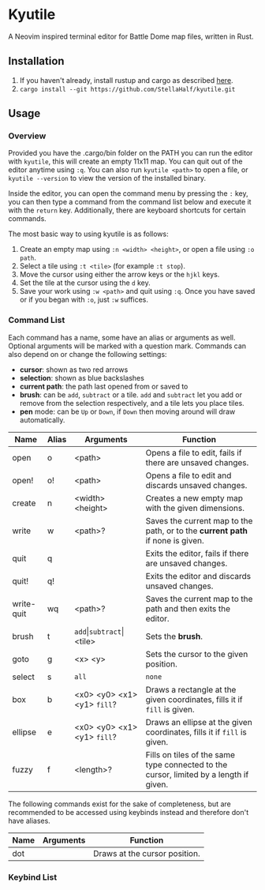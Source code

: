 # Kyutile
A Neovim inspired terminal editor for Battle Dome map files, written in Rust.

## Installation
1. If you haven't already, install rustup and cargo as described [here](https://doc.rust-lang.org/cargo/getting-started/installation.html).
2. ```cargo install --git https://github.com/StellaHalf/kyutile.git```

## Usage

### Overview

Provided you have the .cargo/bin folder on the PATH you can run the editor with ```kyutile```, this
will create an empty 11x11 map. You can quit out of the editor anytime using `:q`.
You can also run ```kyutile <path>``` to open a file, or ```kyutile --version```
to view the version of the installed binary.

Inside the editor, you can open the command menu by pressing the `:` key, you can then type a command
from the command list below and execute it with the `return` key. Additionally, there are keyboard shortcuts for certain commands.

The most basic way to using kyutile is as follows:
1. Create an empty map using `:n <width> <height>`, or open a file using `:o path`.
2. Select a tile using `:t <tile>` (for example `:t stop`).
3. Move the cursor using either the arrow keys or the `hjkl` keys.
4. Set the tile at the cursor using the `d` key.
5. Save your work using `:w <path>` and quit using `:q`. Once you have saved or if you began with `:o`, just `:w` suffices.

### Command List
Each command has a name, some have an alias or arguments as well. Optional arguments will be marked with a question mark.
Commands can also depend on or change the following settings:
- **cursor**: shown as two red arrows
- **selection**: shown as blue backslashes 
- **current path**: the path last opened from or saved to
- **brush**: can be `add`, `subtract` or a tile. `add` and `subtract` let you add or remove from the selection respectively, and a tile lets you place tiles.
- **pen** mode: can be `Up` or `Down`, if `Down` then moving around will draw automatically.

| Name       | Alias | Arguments                           | Function                                                                                            |
| ---------- | ----- | ----------------------------------- | --------------------------------------------------------------------------------------------------- |
| open       | o     | \<path\>                            | Opens a file to edit, fails if there are unsaved changes.                                           | 
| open!      | o!    | \<path\>                            | Opens a file to edit and discards unsaved changes.                                                  |
| create     | n     | \<width\> \<height\>                | Creates a new empty map with the given dimensions.                                                  |
| write      | w     | \<path\>?                           | Saves the current map to the path, or to the **current path** if none is given.                     |
| quit       | q     |                                     | Exits the editor, fails if there are unsaved changes.                                               |
| quit!      | q!    |                                     | Exits the editor and discards unsaved changes.                                                      |
| write-quit | wq    | \<path\>?                           | Saves the current map to the path and then exits the editor.                                        |
| brush      | t     | `add`\|`subtract`\|\<tile\>         | Sets the **brush**.                                                                                 |
| goto       | g     | \<x\> \<y\>                         | Sets the cursor to the given position.                                                              |
| select     | s     | `all`|`none`|`invert`|\<tile\>      | Respectively **selects** everything, nothing, inverts the selection or all tiles of the given type. |
| box        | b     | \<x0\> \<y0\> \<x1\> \<y1\> `fill`? | Draws a rectangle at the given coordinates, fills it if `fill` is given.                            |
| ellipse    | e     | \<x0\> \<y0\> \<x1\> \<y1\> `fill`? | Draws an ellipse at the given coordinates, fills it if `fill` is given.                             |
| fuzzy      | f     | \<length\>?                         | Fills on tiles of the same type connected to the cursor, limited by a length if given.              |
 
The following commands exist for the sake of completeness, but are recommended to be accessed using keybinds instead and therefore don't have aliases.

| Name      | Arguments                                    | Function                                                                                            |
| --------- | -------------------------------------------- | --------------------------------------------------------------------------------------------------- |
| dot       |                                              | Draws at the cursor position.                                                                       |

### Keybind List
